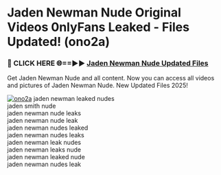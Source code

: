 # Jaden Newman Nude Original Videos 0nlyFans Leaked - Files Updated! (ono2a)

<h3>🔴 CLICK HERE 🌐==►► <a href="https://tinyurl.com/52m3yx9h" rel="nofollow">Jaden Newman Nude Updated Files</a></h3>

Get Jaden Newman Nude and all content. Now you can access all videos and pictures of Jaden Newman Nude. New Updated Files 2025!

[![ono2a](https://i.imgur.com/TnHtlc8.gif)](https://tinyurl.com/52m3yx9h)
jaden newman leaked nudes<br>
jaden smith nude<br>
jaden newman nude leaks<br>
jaden newman nude leak<br>
jaden newman nudes leaked<br>
jaden newman nudes leaks<br>
jaden newman leak nudes<br>
jaden newman leaks nude<br>
jaden newman leaked nude<br>
jaden newman nudes leak